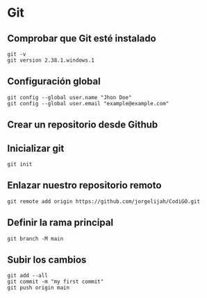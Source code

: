 # Git
## Comprobar que Git esté instalado

```
git -v
git version 2.38.1.windows.1
```

## Configuración global

```
git config --global user.name "Jhon Doe"
git config --global user.email "example@example.com"
```
## Crear un repositorio desde Github

## Inicializar git

```
git init
```

## Enlazar nuestro repositorio remoto

```
git remote add origin https://github.com/jorgelijah/CodiGO.git
```

## Definir la rama principal

```
git branch -M main
```
## Subir los cambios

```
git add --all
git commit -m "my first commit"
git push origin main
```